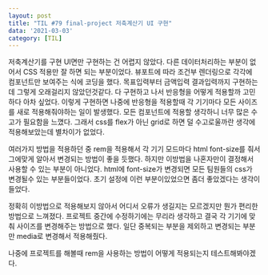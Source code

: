 ```yaml
---
layout: post
title: "TIL #79 final-project 저축계산기 UI 구현"
data: '2021-03-03'
category: [TIL]
---
```


저축계산기를 구현 UI면만 구현하는 건 어렵지 않았다. 다른 데이터처리하는 부분이 없어서 CSS 적용만 잘 하면 되는 부분이었다. 뷰포트에 따라 조건부 렌더링으로 각각에 컴포넌트만 보여주는 식에 코딩을 했다. 목표입력부터 금액입력 결과입력까지 구현하는데 그렇게 오래걸리지 않았던것같다. 다 구현하고 나서 반응형을 어떻게 적용할까 고민하다 아차 싶었다. 이렇게 구현하면 나중에 반응형을 적용할때 각 기기마다 모든 사이즈를 새로 적용해줘야하는 일이 발생했다. 모든 컴포넌트에 적용할 생각하니 너무 많은 수고가 필요함을 느꼈다. 그래서 css를 flex가 아닌 grid로 하면 덜 수고로울까란 생각에 적용해보았는데 별차이가 없었다. 

여러가지 방법을 적용하던 중 rem을 적용해서 각 기기 모드마다 html font-size를 줘서 그에맞게 알아서 변경되는 방법이 좋을 듯했다. 하지만 이방법을 나혼자만이 결정해서 사용할 수 있는 부분이 아니었다. html에 font-size가 변경되면 모든 팀원들의 css가 변경될수 있는 부분들이었다. 초기 설정에 이런 부분이있었으면 좀더 좋았겠다는 생각이 들었다. 

정확히 이방법으로 적용해보지 않아서 어디서 오류가 생길지는 모르겠지만 뭔가 편리한 방법으로 느껴졌다. 프로젝트 중간에 수정하기에는 무리라 생각하고 결국 각 기기에 맞춰 사이즈를 변경해주는 방법으로 했다. 일단 중복되는 부분을 제외하고 변경되는 부분만 media로 변경해서 적용해줬다. 

나중에 프로젝트를 해볼때 rem을 사용하는 방법이 어떻게 적용되는지 테스트해봐야겠다. 